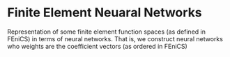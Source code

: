 # Finite Element Neuaral Networks

Representation of some finite element function spaces (as defined in
FEniCS) in terms of neural networks. That is, we construct neural networks
who weights are the coefficient vectors (as ordered in FEniCS)